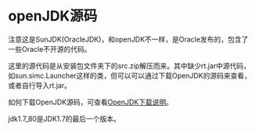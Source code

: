 # openJDK源码
注意这是SunJDK(OracleJDK)，和openJDK不一样，是Oracle发布的，包含了一些Oracle不开源的代码。

这里的源代码是从安装包文件夹下的src.zip解压而来。其中缺少rt.jar中源代码，如sun.simc.Launcher这样的类，但可以可以通过下载OpenJDK的源码来查看，或者自行导入rt.jar。

如何下载OpenJDK源码，可查看[OpenJDK下载说明](https://github.com/ZhyNs/openjdk)。

jdk1.7_80是JDK1.7的最后一个版本。

